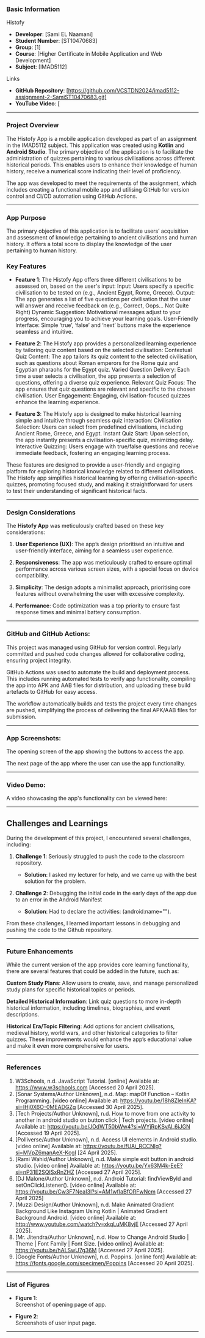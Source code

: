 ### Basic Information

Histofy
- **Developer**: [Sami EL Naamani]
- **Student Number**: [ST10470683]
- **Group**: [1]
- **Course**: [Higher Certificate in Mobile Application and Web Development]
- **Subject**: [IMAD5112]

Links
- **GitHub Repository**: [https://github.com/VCSTDN2024/imad5112-assignment-2-SamiST10470683.git]
- **YouTube Video**: [

---

### Project Overview

The Histofy App is a mobile application developed as part of an assignment in the IMAD5112 subject. This application was created using **Kotlin** and **Android Studio**. The primary objective of the application is to facilitate the administration of quizzes pertaining to various civilisations across different historical periods. This enables users to enhance their knowledge of human history, receive a numerical score indicating their level of proficiency.

The app was developed to meet the requirements of the assignment, which includes creating a functional mobile app and utilising GitHub for version control and CI/CD automation using GitHub Actions.

---

### App Purpose
The primary objective of this application is to facilitate users’ acquisition and assessment of knowledge pertaining to ancient civilisations and human history. It offers a total score to display the knowledge of the user pertaining to human history.

### Key Features
- **Feature 1**: The Histofy App offers three different civilisations to be assessed on, based on the user's input:
Input: Users specify a specific civilisation to be tested on (e.g., Ancient Egypt, Rome, Greece).
Output: The app generates a list of five questions per civilisation that the user will answer and receive feedback on (e.g., Correct, Oops... Not Quite Right)
Dynamic Suggestion: Motivational messages adjust to your progress, encouraging you to achieve your learning goals.
User-Friendly Interface: Simple ‘true’, ‘false’ and ‘next’ buttons make the experience seamless and intuitive.

- **Feature 2**: The Histofy app provides a personalized learning experience by tailoring quiz content based on the selected civilisation:
Contextual Quiz Content: The app tailors its quiz content to the selected civilisation, such as questions about Roman emperors for the Rome quiz and Egyptian pharaohs for the Egypt quiz.
Varied Question Delivery: Each time a user selects a civilisation, the app presents a selection of questions, offering a diverse quiz experience.
Relevant Quiz Focus: The app ensures that quiz questions are relevant and specific to the chosen civilisation.
User Engagement: Engaging, civilisation-focused quizzes enhance the learning experience.

- **Feature 3**: The Histofy app is designed to make historical learning simple and intuitive through seamless quiz interaction:
Civilisation Selection: Users can select from predefined civilisations, including Ancient Rome, Greece, and Egypt.
Instant Quiz Start: Upon selection, the app instantly presents a civilisation-specific quiz, minimizing delay.
Interactive Quizzing: Users engage with true/false questions and receive immediate feedback, fostering an engaging learning process.

These features are designed to provide a user-friendly and engaging platform for exploring historical knowledge related to different civilisations. The Histofy app simplifies historical learning by offering civilisation-specific quizzes, promoting focused study, and making it straightforward for users to test their understanding of significant historical facts.

---

### Design Considerations

The **Histofy App** was meticulously crafted based on these key considerations:

1. **User Experience (UX)**: The app’s design prioritised an intuitive and user-friendly interface, aiming for a seamless user experience.

2. **Responsiveness**: The app was meticulously crafted to ensure optimal performance across various screen sizes, with a special focus on device compatibility.

3. **Simplicity**: The design adopts a minimalist approach, prioritising core features without overwhelming the user with excessive complexity.

4. **Performance**: Code optimization was a top priority to ensure fast response times and minimal battery consumption.

---

### GitHub and GitHub Actions:

This project was managed using GitHub for version control. Regularly committed and pushed code changes allowed for collaborative coding, ensuring project integrity.

GitHub Actions was used to automate the build and deployment process. This includes running automated tests to verify app functionality, compiling the app into APK and AAB files for distribution, and uploading these build artefacts to GitHub for easy access.

The workflow automatically builds and tests the project every time changes are pushed, simplifying the process of delivering the final APK/AAB files for submission.

---

### App Screenshots:
 
The opening screen of the app showing the buttons to access the app.
 
The next page of the app where the user can use the app functionality.

---

### Video Demo:
A video showcasing the app's functionality can be viewed here: 

---

## Challenges and Learnings
During the development of this project, I encountered several challenges, including:

1. **Challenge 1**: Seriously struggled to push the code to the classroom repository.
   - **Solution**: I asked my lecturer for help, and we came up with the best solution for the problem.
   
2. **Challenge 2**: Debugging the initial code in the early days of the app due to an error in the Android Manifest
   - **Solution**: Had to declare the activities: (android:name="").

From these challenges, I learned important lessons in debugging and pushing the code to the Github repository.

---

### Future Enhancements
While the current version of the app provides core learning functionality, there are several features that could be added in the future, such as:

**Custom Study Plans**: Allow users to create, save, and manage personalized study plans for specific historical topics or periods.

**Detailed Historical Information**: Link quiz questions to more in-depth historical information, including timelines, biographies, and event descriptions.

**Historical Era/Topic Filtering**: Add options for ancient civilisations, medieval history, world wars, and other historical categories to filter quizzes. These improvements would enhance the app’s educational value and make it even more comprehensive for users.

---

### References

1.	W3Schools, n.d. JavaScript Tutorial. [online] Available at: https://www.w3schools.com [Accessed 20 April 2025].
2.	[Sonar Systems/Author Unknown], n.d. Map: mapOf Function – Kotlin Programming. [video online] Available at: https://youtu.be/18h8ZleInKA?si=IHj0X6O-0MEADGZg [Accessed 30 April 2025].
3.	[Tech Projects/Author Unknown], n.d. How to move from one activity to another in android studio on button click | Tech projects. [video online] Available at: https://youtu.be/JOdWT50bWw4?si=WYjRpKSvAl_6iJGN [Accessed 19 April 2025].
4.	[Polliverse/Author Unknown], n.d. Access UI elements in Android studio. [video online] Available at: https://youtu.be/fUAi_RCCNIg?si=MVpZ6manAeX-KcgI [24 April 2025].
5.	[Rami Wahid/Author Unknown], n.d. Make simple exit button in android studio. [video online] Available at: https://youtu.be/Yx63M4k-EeE?si=nP31E2SQISxRnZHZ [Accessed 27 April 2025].
6.	[DJ Malone/Author Unknown], n.d. Android Tutorial: findViewById and setOnClickListener(). [video online] Available at: https://youtu.be/Cw3F7NeaI3I?si=AM1wfIaBfORFwNcm [Accessed 27 April 2025]
7. [Muzzi Design/Author Unknown], n.d. Make Animated Gradient Background Like Instagram Using Kotlin | Animated Gradient Background Android. [video online] Available at: http://www.youtube.com/watch?v=xkqLuMK8vjE [Accessed 27 April 2025].
8. [Mr. Jitendra/Author Unknown], n.d. How to Change Android Studio | Theme | Font Family | Font Size. [video online] Available at: https://youtu.be/hALSwU7g36M [Accessed 27 April 2025].
9. [Google Fonts/Author Unknown], n.d. Poppins. [online font] Available at: https://fonts.google.com/specimen/Poppins [Accessed 20 April 2025].

---

### List of Figures

- **Figure 1**:  
Screenshot of opening page of app.
 
- **Figure 2**:  
Screenshots of user input page.
   
---




















